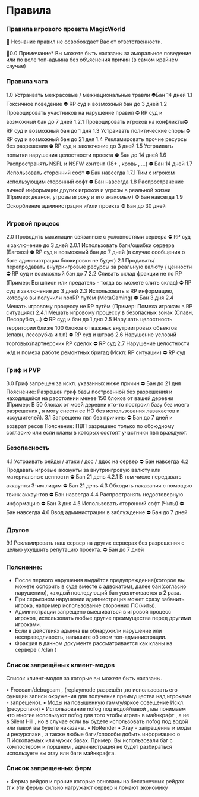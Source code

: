 # Правила

### Правила игрового проекта MagicWorld

📌 Незнание правил не освобождает Вас от ответственности.

📌0.0 Примечание* Вы можете быть наказаны за аморальное поведение или по воле топ-админа без объяснения причин (в самом крайнем случае)

### Правила чата

1.0 Устраивать межрасовые / межнациональные травли ⛔Бан 14 дней 
1.1 Токсичное поведение ⛔ RP суд и возможный бан до 3 дней 
1.2 Провоцировать участников на нарушение правил ⛔ RP суд и возможный бан до 7 дней 
  1.2.1 Провоцировать игроков на конфликты⛔ RP суд и возможный бан до 1 дня 
1.3 Устраивать политические споры ⛔ RP суд и возможный бан до 21 дня 
1.4 Рекламировать прочие ресурсы без разрешения ⛔ RP суд и заключение до 3 дней 
1.5 Устраивать попытки нарушения целостности проекта ⛔ Бан до 14 дней 
1.6 Распространять NSFL и NSFW контент (18+ , кровь , …) ⛔ Бан 14 дней 
1.7 Использовать сторонний софт ⛔ Бан навсегда 
  1.7.1 Тим с игроком использующим сторонний софт ⛔ Бан навсегда 
1.8 Распространение личной информации других игроков и угрозы в реальной жизни (Пример: деанон, угрозы игроку и его знакомым) ⛔ Бан навсегда 
1.9 Оскорбление администрации и/или проекта ⛔ Бан до 30 дней

### Игровой процесс

2.0 Проводить махинации связанные с условностями сервера ⛔ RP суд и заключение до 3 дней 
   2.0.1 Использовать баги/ошибки сервера (Багоюз) ⛔ RP суд и возможный бан до 7 дней (в случае сообщения о баге администрации блокировки не будет) 
2.1 Продавать/перепродавать внутриигровые ресурсы за реальную валюту / ценности ⛔ RP суд и возможный бан до 7 
2.2 Сливать склад фракции не по RP (Пример: Вы шпион или предатель - тогда вы можете слить склад) ⛔ RP суд и заключение до 3 дней 
2.3 Использовать в RP информацию, которую вы получили nonRP путём (MetaGaming) ⛔ Бан 3 дня 
2.4 Мешать игровому процессу не RP путём (Пример: Помеха игрокам в RP ситуациях) 
   2.4.1 Мешать игровому процессу в безопасных зонах (Спавн, Лесорубка,...) ⛔ RP суд и бан до 1 дня 
2.5 Нарушать целостность территории ближе 100 блоков от важных внутриигровых объектов (спавн, лесорубка и т.п) ⛔ RP суд и штраф 
2.6 Нарушение условий торговых/партнерских RP сделок ⛔ RP суд 
2.7 Нарушение целостности ж/д и помеха работе ремонтных бригад (Искл: RP ситуации) ⛔ RP суд

### Гриф и PVP

3.0 Гриф запрещен за искл.  указанных ниже причин ⛔ Бан до 21 дня Пояснение: Разрешен гриф базы построенной без разрешения и находящейся на расстоянии  менее 150 блоков от вашей деревни (Пример: В  50 блоках от моей деревни кто-то построил  базу без моего разрешения , я могу снести ее  НО без использования лавакастов и  иссушителей). 
3.1 Запрещено пвп без причины ⛔ Бан до 7 дней
 и возврат ресов Пояснение: ПВП разрешено только по  обоюдному согласию или если кланы в которых  состоят участники пвп враждуют.

### Безопасность

4.1 Устраивать рейды / атаки / дос / ддос на сервер ⛔ Бан навсегда 
4.2 Продавать игровые аккаунты за внутриигровую валюту или материальные ценности ⛔ Бан 21 день 
   4.2.1 В том числе передавать аккаунты 3-им лицам ⛔ Бан 21 день 
4.3 Обходить наказания с помощью твинк аккаунтов ⛔ Бан навсегда 
4.4 Распространять недостоверную информацию ⛔ Бан 3 дня 
4.5 Использовать сторонний софт (Читы) ⛔ Бан навсегда 
4.6 Ввод администрации в заблуждение ⛔ Бан до 7 дней

### Другое

9.1 Рекламировать наш сервер на других серверах без разрешения с целью ухудшить репутацию проекта. ⛔ Бан до 7 дней

### Пояснение: 

- После первого нарушения выдаётся предупреждение(которое вы можете оспорить в суде вместе с адвокатом), далее бан(согласно нарушению), каждый последующий бан увеличивается в 2 раза. 
- При серьезном нарушении администрация может сразу забанить игрока, например использование сторонних ПО(читы). 
- Администрации запрещено вмешиваться в игровой процесс игроков, использовать любые другие преимущества перед другими игроками. 
- Если в действиях админа вы обнаружили нарушение или несправедливость, напишите об этом топ-администрации. 
- Фракция в данном документе рассматривается как кланы на сервере ( /clan )

### Список запрещёных клиент-модов

Список клиент-модов за которые вы можете быть наказаны.

• Freecam/debugcam , (replaymode разрешён ,но использовать его функции записи окружения для получения преимущества над игроками - запрещено).
• Моды на повышенную гамму/яркое освещение Искл.(ресурспаки) 
• Использование nofog под водой/лавой , мы понимаем что многие используют nofog для того чтобы играть в майнкрафт , а не в Silent Hill , но в случае если вы будете использовать nofog под водой или лавой вы будете наказаны. 
• NoRender 
• Xray - запрещенны и моды и ресурспаки , а также любые баги/способы добыть информацию о П.Ископаемых или чужих базах. Пример: Вы использовали баг с компостером и поршнем , администрация не будет разбираться используете вы xray или баги майнкрафта.  

### Список запрещенных ферм 

• Ферма рейдов и прочие которые основаны на бесконечных рейдах (т.к эти фермы сильно нагружают сервер и ломают экономику



